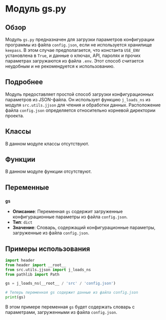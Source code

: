 # Модуль gs.py

## Обзор

Модуль `gs.py` предназначен для загрузки параметров конфигурации программы из файла `config.json`, если не используется хранилище `keepass`. В этом случае предполагается, что константа `USE_ENV` установлена в `True`, и данные о ключах, API, паролях и прочих параметрах загружаются из файла `.env`. Этот способ считается неудобным и не рекомендуется к использованию.

## Подробнее

Модуль предоставляет простой способ загрузки конфигурационных параметров из JSON-файла. Он использует функцию `j_loads_ns` из модуля `src.utils.jjson` для чтения и обработки данных. Расположение файла `config.json` определяется относительно корневой директории проекта.

## Классы

В данном модуле классы отсутствуют.

## Функции

В данном модуле функции отсутствуют.

## Переменные

### `gs`

- **Описание**: Переменная `gs` содержит загруженные конфигурационные параметры из файла `config.json`.
- **Тип**: `dict`
- **Значение**: Словарь, содержащий конфигурационные параметры, загруженные из файла `config.json`.

## Примеры использования

```python
import header
from header import __root__
from src.utils.jjson import j_loads_ns
from pathlib import Path

gs = j_loads_ns(__root__ / 'src' / 'config.json')

# Теперь переменная gs содержит данные из файла config.json
print(gs)
```

В этом примере переменная `gs` будет содержать словарь с параметрами, загруженными из файла `config.json`.